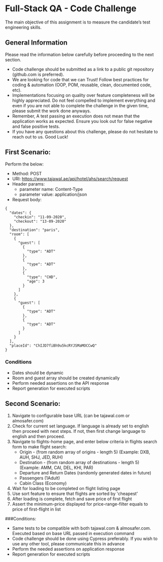 # Full-Stack QA - Code Challenge
The main objective of this assignment is to measure the candidate’s test engineering skills.
## General Information
Please read the information below carefully before proceeding to the next section.
- Code challenge should be submitted as a link to a public git repository (github.com is preferred).
- We are looking for code that we can Trust! Follow best practices for coding & automation (OOP, POM, reusable, clean, documented code, etc).
- Implementations focusing on quality over feature completeness will be highly appreciated. Do not feel compelled to implement everything and even if you are not able to complete the challenge in the given time, please submit the work done anyways.
- Remember, A test passing an execution does not mean that the application works as expected. Ensure you look out for false negative and false positive tests.
- If you have any questions about this challenge, please do not hesitate to reach out to us.
Good Luck!

## First Scenario:
Perform the below: 
- Method: POST
- URI: https://www.tajawal.ae/api/hotel/ahs/search/request
- Header params:
    - parameter name: Content-Type 
    - parameter value: application/json
- Request body:
```
{
  "dates": {
    "checkin": "11-09-2020",
    "checkout": "13-09-2020"
  },
  "destination": "paris",
  "room": [
    {
      "guest": [
        {
          "type": "ADT"
        },
        {
          "type": "ADT"
        },
        {
          "type": "CHD",
          "age": 3
        }
      ]
    },
    {
      "guest": [
        {
          "type": "ADT"
        },
        {
          "type": "ADT"
        }
      ]
    }
  ],
  "placeId": "ChIJD7fiBh9u5kcRYJSMaMOCCwQ"
}
```

### Conditions
- Dates should be dynamic
- Room and guest array should be created dynamically
- Perform needed assertions on the API response
- Report generation for executed scripts


## Second Scenario:
1. Navigate to​ configurable base URL (can be tajawal.com or almosafer.com)
2. Check for current set language. If language is already set to english then proceed with next steps. If not, then first change language to english and then proceed.
3. Navigate to flights-home page, and enter below criteria in flights search form to make flight search:
    - Origin - (from random array of origins - length 5) (Example: DXB, AUH, SHJ, JED, RUH)
    - Destination - (from random array of destinations - length 5) (Example: AMM, CAI, DEL, KHI, PAR)
    - Departure and Return Dates (randomly generated dates in future)
    - Passengers (1Adult)
    - Cabin Class (Economy)
4. Wait for loading to be completed on flight listing page
5. Use sort feature to ensure that flights are sorted by 'cheapest'
6. After loading is complete, fetch and save price of first flight
7. Assert the minimum-price displayed for price-range-filter equals to price of first-flight in list


###Conditions:
- Same tests to be compatible with both tajawal.com & almosafer.com. Executed based on base URL passed in execution command
- Code challenge should be done using Cypress preferably. If you wish to use any other tool, please communicate this in advance
- Perform the needed assertions on application response
- Report generation for executed scripts
